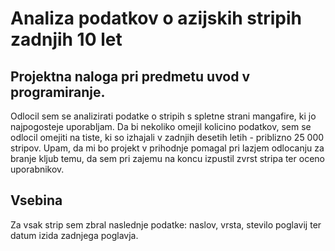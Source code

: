 # Analiza podatkov o azijskih stripih zadnjih 10 let 
## Projektna naloga pri predmetu uvod v programiranje. 
Odlocil sem se analizirati podatke o stripih s spletne strani mangafire, ki jo najpogosteje uporabljam. Da bi nekoliko omejil kolicino podatkov, sem se odlocil omejiti na tiste, ki so izhajali v zadnjih desetih letih - priblizno 25 000 stripov. Upam, da mi bo projekt v prihodnje pomagal pri lazjem odlocanju za branje kljub temu, da sem pri zajemu na koncu izpustil zvrst stripa ter oceno uporabnikov.
## Vsebina
Za vsak strip sem zbral naslednje podatke: naslov, vrsta, stevilo poglavij ter datum izida zadnjega poglavja.